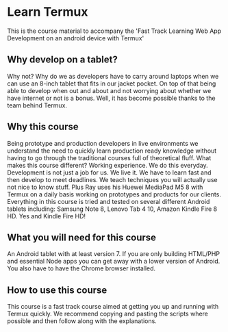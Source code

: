 # Learn Termux

This is the course material to accompany the 'Fast Track Learning Web App Development on an android device with Termux' 

## Why develop on a tablet?
Why not? Why do we as developers have to carry around laptops when we can use an 8-inch tablet that fits in our jacket pocket. On top of that being able to develop when out and about and not worrying about whether we have internet or not is a bonus. 
Well, it has become possible thanks to the team behind Termux.

## Why this course
Being prototype and production developers in live environments we understand the need to quickly learn production ready knowledge without having to go through the traditional courses full of theoretical fluff. 
What makes this course different?
Working experience. We do this everyday. Development is not just a job for us. We live it. We have to learn fast and then develop to meet deadlines. We teach techniques you will actually use not nice to know stuff.
Plus Ray uses his Huewei MediaPad M5 8 with Termux on a daily basis working on prototypes and products for our clients. Everything in this course is tried and tested on several different Android tablets including: Samsung Note 8, Lenovo Tab 4 10, Amazon Kindle Fire 8 HD. Yes and Kindle Fire HD!  

## What you will need for this course
An Android tablet with at least version 7. If you are only building HTML/PHP and essential Node apps you can get away with a lower version of Android. You also have to have the Chrome browser installed. 

## How to use this course
This course is a fast track course aimed at getting you up and running with Termux quickly. We recommend copying and pasting the scripts where possible and then follow along with the explanations.